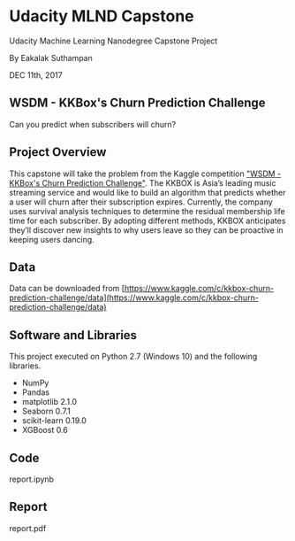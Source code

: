 # Udacity MLND Capstone
Udacity Machine Learning Nanodegree Capstone Project

By Eakalak Suthampan

DEC 11th, 2017

## WSDM - KKBox's Churn Prediction Challenge
Can you predict when subscribers will churn?

## Project Overview
This capstone will take the problem from the Kaggle competition ["WSDM - KKBox's Churn Prediction Challenge"](https://www.kaggle.com/c/kkbox-churn-prediction-challenge). The KKBOX is Asia’s leading music streaming service and would like to build an algorithm that predicts whether a user will churn after their subscription expires. Currently, the company uses survival analysis techniques to determine the residual membership life time for each subscriber. By adopting different methods, KKBOX anticipates they’ll discover new insights to why users leave so they can be proactive in keeping users dancing.

## Data
Data can be downloaded from [https://www.kaggle.com/c/kkbox-churn-prediction-challenge/data](https://www.kaggle.com/c/kkbox-churn-prediction-challenge/data)

## Software and Libraries
This project executed on Python 2.7 (Windows 10) and the following libraries.

- NumPy
- Pandas
- matplotlib 2.1.0
- Seaborn 0.7.1
- scikit-learn 0.19.0
- XGBoost 0.6

## Code
report.ipynb

## Report
report.pdf

